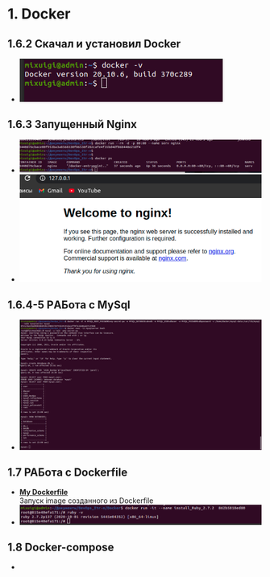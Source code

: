 # 1. Docker<br/>

##  1.6.2 Скачал и установил Docker<br/>
  - ![](IMG/Docker-v.jpg) <br/>
## 1.6.3 Запущенный Nginx <br/>
   - ![](IMG/nginx_in_console.jpg)<br/>
   - ![](IMG/nginx_in_port:80.jpg)<br/>
## 1.6.4-5 РAБота с MySql <br/>
   - ![](IMG/MySql.jpg)<br/>
## 1.7 РАБота с Dockerfile <br/>
   - [__My Dockerfile__](https://github.com/Mixuigi/DevOps_Itr-n/blob/master/Docker/Dockerfile)<br/> Запуск image созданного из Dockerfile<br/>
   - ![](IMG/Ruby-v.jpg)<br/> 
## 1.8 Docker-compose <br/>
   - 
